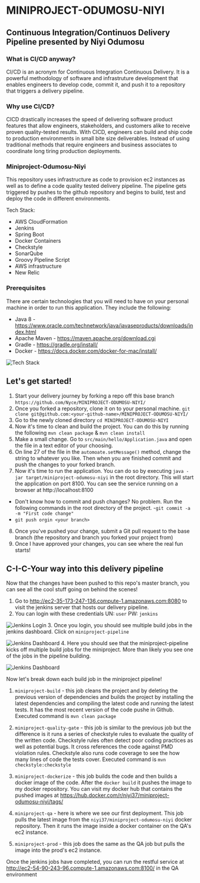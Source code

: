 # MINIPROJECT-ODUMOSU-NIYI

## Continuous Integration/Continuos Delivery Pipeline presented by Niyi Odumosu

### What is CI/CD anyway?

CI/CD is an acronym for Continuous Integration Continuous Delivery. It is a powerful methodology of software and infrastruture development that enables engineers to develop code, commit it, and push it to a repository that triggers a delivery pipeline. 

### Why use CI/CD? 
CICD drastically increases the speed of delivering software product features that allow engineers, stakeholders, and customers alike to receive proven quality-tested results. With CICD, engineers can build and ship code to production environments in small bite size deliverables. Instead of using traditional methods that require engineers and business associates to coordinate long tiring production deployments.

### Miniproject-Odumosu-Niyi

This repository uses infrastructure as code to provision ec2 instances as well as to define a code quality tested delivery pipeline. The pipeline gets triggered by pushes to the github repository and begins to build, test and deploy the code in different environments.

Tech Stack:
 - AWS CloudFormation
 - Jenkins
 - Spring Boot
 - Docker Containers
 - Checkstyle
 - SonarQube
 - Groovy Pipeline Script
 - AWS infrastructure
 - New Relic

### Prerequisites
There are certain technologies that you will need to have on your personal machine in order to run this application.
They include the following:
- Java 8 - https://www.oracle.com/technetwork/java/javaseproducts/downloads/index.html
- Apache Maven - https://maven.apache.org/download.cgi
- Gradle - https://gradle.org/install/
- Docker - https://docs.docker.com/docker-for-mac/install/ 

![Tech Stack](https://s3.amazonaws.com/niyiodumosu-bucket/tech+stack.png)

## Let's get started!

1. Start your delivery journey by forking a repo off this base branch `https://github.com/Nyce/MINIPROJECT-ODUMOSU-NIYI/` 
2. Once you forked a repository, clone it on to your personal machine. `git clone git@github.com:<your-github-name>/MINIPROJECT-ODUMOSU-NIYI/`
3. Go to the newly cloned directory `cd MINIPROJECT-ODUMOSU-NIYI`
4. Now it's time to clean and build the project. You can do this by running the following `mvn clean package` & `mvn clean install`
5. Make a small change. Go to `src/main/hello/Application.java` and open the file in a text editor of your choosing.
6. On line 27 of the file in the `automoate.setMessage()` method, change the string to whatever you like. Then when you are finished commit and push the changes to your forked branch.
7. Now it's time to run the application. You can do so by executing `java -jar target/miniproject-odumosu-niyi` in the root directory.
This will start the application on port 8100. You can see the service running on a browser at http://localhost:8100
 - Don't know how to commit and push changes? No problem. Run the following commands in the root directory of the project.
 -`git commit -a -m "First code change"`
 - `git push orgin <your branch>`
 
8. Once you've pushed your change, submit a Git pull request to the base branch (the repository and branch you forked your project from)
9. Once I have approved your changes, you can see where the real fun starts!
 
 ## C-I-C-Your way into this delivery pipeline
Now that the changes have been pushed to this repo's master branch, you can see all the cool stuff going on behind the scenes!

1. Go to http://ec2-35-173-247-136.compute-1.amazonaws.com:8080 to visit the jenkins server that hosts our delivery pipeline. 
2. You can login with these credentials UN: `user` PW: `jenkins`

![Jenkins Login](https://s3.amazonaws.com/niyiodumosu-bucket/jenkins_login.png)
3. Once you login, you should see multiple build jobs in the jenkins dashboard. Click on `miniproject-pipeline`

![Jenkins Dashboard](https://s3.amazonaws.com/niyiodumosu-bucket/dashboard.png)
4. Here you should see that the miniproject-pipeline kicks off multiple build jobs for the miniproject. More than likely you see one of the jobs in the pipeline building.

![Jenkins Dashboard](https://s3.amazonaws.com/niyiodumosu-bucket/pipeline.png)

Now let's break down each build job in the miniproject pipeline!

1. `miniproject-build` - this job cleans the project and by deleting the previous version of dependencies and builds the project by installing the latest dependencies and compiling the latest code and running the latest tests. It has the most recent version of the code pushe in Github. Executed command is `mvn clean package`

2. `miniproject-quality-gate` - this job is similar to the previous job but the difference is it runs a series of checkstyle rules to evaluate the quality of the written code. Checkstyle rules often detect poor coding practices as well as potential bugs. It cross references the code against PMD violation rules. Checkstyle also runs code coverage to see the how many lines of code the tests cover. Executed command is `mvn checkstyle:checkstyle`

3. `miniproject-dockerize` - this job builds the code and then builds a docker image of the code. After the `docker build` it pushes the image to my docker repository. You can visit my docker hub that contains the pushed images at https://hub.docker.com/r/niyi37/miniproject-odumosu-niyi/tags/

4. `miniproject-qa` - here is where we see our first deployment. This job pulls the latest image from the `niyi37/miniproject-odumosu-niyi` docker repository. Then it runs the image inside a docker container on the QA's ec2 instance.

4. `miniproject-prod` - this job does the same as the QA job but pulls the image into the prod's ec2 instance. 

Once the jenkins jobs have completed, you can run the restful service at http://ec2-54-90-243-96.compute-1.amazonaws.com:8100/ in the QA environment